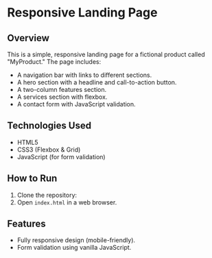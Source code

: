   # Responsive Landing Page

## Overview
This is a simple, responsive landing page for a fictional product called "MyProduct." The page includes:
- A navigation bar with links to different sections.
- A hero section with a headline and call-to-action button.
- A two-column features section.
- A services section with flexbox.
- A contact form with JavaScript validation.

## Technologies Used
- HTML5
- CSS3 (Flexbox & Grid)
- JavaScript (for form validation)

## How to Run
1. Clone the repository:
2. Open `index.html` in a web browser.

## Features
- Fully responsive design (mobile-friendly).
- Form validation using vanilla JavaScript.
